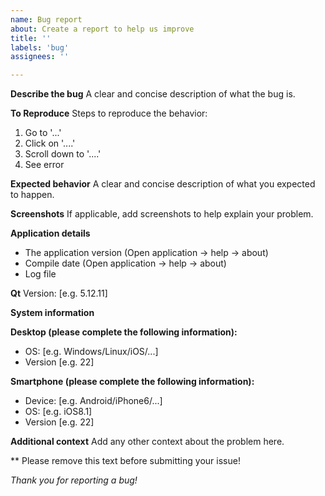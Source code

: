 ```yaml
---
name: Bug report
about: Create a report to help us improve
title: ''
labels: 'bug'
assignees: ''

---
```


**Describe the bug**
A clear and concise description of what the bug is.

**To Reproduce**
Steps to reproduce the behavior:
1. Go to '...'
2. Click on '....'
3. Scroll down to '....'
4. See error

**Expected behavior**
A clear and concise description of what you expected to happen.

**Screenshots**
If applicable, add screenshots to help explain your problem.

**Application details**
- The application version (Open application → help → about)
- Compile date (Open application → help → about)
- Log file

**Qt**
Version: [e.g. 5.12.11]

**System information**

**Desktop (please complete the following information):**
 - OS: [e.g. Windows/Linux/iOS/...]
 - Version [e.g. 22]

**Smartphone (please complete the following information):**
 - Device: [e.g. Android/iPhone6/...]
 - OS: [e.g. iOS8.1]
 - Version [e.g. 22]

**Additional context**
Add any other context about the problem here.

** Please remove this text before submitting your issue!

_Thank you for reporting a bug!_
